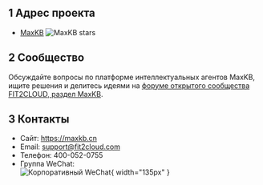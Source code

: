 ## 1 Адрес проекта

- [MaxKB](https://github.com/1Panel-dev/MaxKB/issues) ![MaxKB stars](https://img.shields.io/github/stars/1Panel-dev/MaxKB)

## 2 Сообщество

Обсуждайте вопросы по платформе интеллектуальных агентов MaxKB, ищите решения и делитесь идеями на [форуме открытого сообщества FIT2CLOUD, раздел MaxKB](https://bbs.fit2cloud.com/c/mk/11).
    
## 3 Контакты

- Сайт: https://maxkb.cn
- Email: support@fit2cloud.com
- Телефон: 400-052-0755
- Группа WeChat:     
![Корпоративный WeChat](<img/index/wechat.jpg>){ width="135px" }
